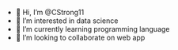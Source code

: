 - 👋 Hi, I’m @CStrong11
- 👀 I’m interested in data science
- 🌱 I’m currently learning programming language
- 💞️ I’m looking to collaborate on web app

<!---
CStrong11/CStrong11 is a ✨ special ✨ repository because its `README.md` (this file) appears on your GitHub profile.
You can click the Preview link to take a look at your changes.
--->

